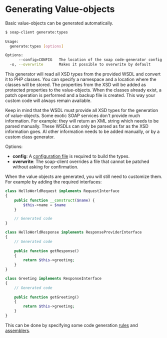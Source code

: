 # Generating Value-objects

Basic value-objects can be generated automatically.

```sh
$ soap-client generate:types
                                                                                                                                       [16:13:38]
Usage:
  generate:types [options]

Options:
      --config=CONFIG   The location of the soap code-generator config file
  -o, --overwrite       Makes it possible to overwrite by default

```

This generator will read all XSD types from the provided WSDL and convert it to PHP classes.
 You can specify a namespace and a location where the classes will be stored.
 The properties from the XSD will be added as protected properties to the value-objects.
 When the classes already exist, a patch operation is performed and a backup file is created. 
 This way your custom code will always remain available.

Keep in mind that the WSDL must provide all XSD types for the generation of value-objects.
 Some exotic SOAP services don't provide much information. For example: they will return an XML string which needs to be parsed manually.
 These WSDLs can only be parsed as far as the XSD information goes.
 Al other information needs to be added manually, or by a custom class generator.

Options:

- **config**: A [configuration file](code-generation/configuration.md) is required to build the types. 
- **overwrite**: The soap-client overrides a file that cannot be patched without asking for confirmation.


When the value objects are generated, you will still need to customize them.
 For example by adding the required interfaces:

```php
class HelloWorldRequest implements RequestInterface
{
    public function __construct($name) {
        $this->name = $name
    }

    // Generated code
}

class HelloWorldResponse implements ResponseProviderInterface
{
    // Generated code
    
    public function getResponse()
    {
        return $this->greeting;
    }
}

class Greeting implements ResponseInterface
{
    // Generated code
    
    public function getGreeting()
    {
        return $this->greeting;
    }
}

```

This can be done by specifying some code generation [rules](code-generation/rules.md) and [assemblers](code-generation/assemblers.md).
